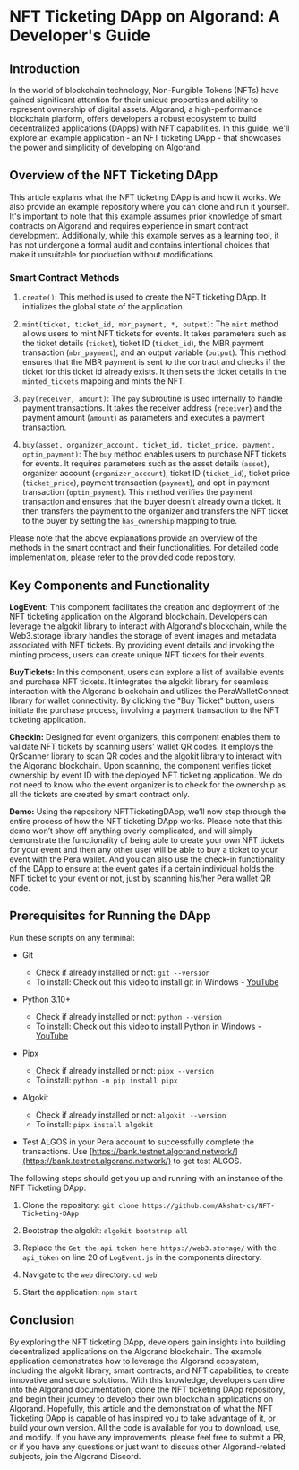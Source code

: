 # NFT Ticketing DApp on Algorand: A Developer's Guide

## Introduction

In the world of blockchain technology, Non-Fungible Tokens (NFTs) have gained significant attention for their unique properties and ability to represent ownership of digital assets. Algorand, a high-performance blockchain platform, offers developers a robust ecosystem to build decentralized applications (DApps) with NFT capabilities. In this guide, we'll explore an example application - an NFT ticketing DApp - that showcases the power and simplicity of developing on Algorand.

## Overview of the NFT Ticketing DApp

This article explains what the NFT ticketing DApp is and how it works. We also provide an example repository where you can clone and run it yourself. It's important to note that this example assumes prior knowledge of smart contracts on Algorand and requires experience in smart contract development. Additionally, while this example serves as a learning tool, it has not undergone a formal audit and contains intentional choices that make it unsuitable for production without modifications.

### Smart Contract Methods

1. `create()`: This method is used to create the NFT ticketing DApp. It initializes the global state of the application.

2. `mint(ticket, ticket_id, mbr_payment, *, output)`: The `mint` method allows users to mint NFT tickets for events. It takes parameters such as the ticket details (`ticket`), ticket ID (`ticket_id`), the MBR payment transaction (`mbr_payment`), and an output variable (`output`). This method ensures that the MBR payment is sent to the contract and checks if the ticket for this ticket id already exists. It then sets the ticket details in the `minted_tickets` mapping and mints the NFT.

3. `pay(receiver, amount)`: The `pay` subroutine is used internally to handle payment transactions. It takes the receiver address (`receiver`) and the payment amount (`amount`) as parameters and executes a payment transaction.

4. `buy(asset, organizer_account, ticket_id, ticket_price, payment, optin_payment)`: The `buy` method enables users to purchase NFT tickets for events. It requires parameters such as the asset details (`asset`), organizer account (`organizer_account`), ticket ID (`ticket_id`), ticket price (`ticket_price`), payment transaction (`payment`), and opt-in payment transaction (`optin_payment`). This method verifies the payment transaction and ensures that the buyer doesn't already own a ticket. It then transfers the payment to the organizer and transfers the NFT ticket to the buyer by setting the `has_ownership` mapping to true.

Please note that the above explanations provide an overview of the methods in the smart contract and their functionalities. For detailed code implementation, please refer to the provided code repository.

## Key Components and Functionality

**LogEvent:** This component facilitates the creation and deployment of the NFT ticketing application on the Algorand blockchain. Developers can leverage the algokit library to interact with Algorand's blockchain, while the Web3.storage library handles the storage of event images and metadata associated with NFT tickets. By providing event details and invoking the minting process, users can create unique NFT tickets for their events.

**BuyTickets:** In this component, users can explore a list of available events and purchase NFT tickets. It integrates the algokit library for seamless interaction with the Algorand blockchain and utilizes the PeraWalletConnect library for wallet connectivity. By clicking the "Buy Ticket" button, users initiate the purchase process, involving a payment transaction to the NFT ticketing application.

**CheckIn:** Designed for event organizers, this component enables them to validate NFT tickets by scanning users' wallet QR codes. It employs the QrScanner library to scan QR codes and the algokit library to interact with the Algorand blockchain. Upon scanning, the component verifies ticket ownership by event ID with the deployed NFT ticketing application. We do not need to know who the event organizer is to check for the ownership as all the tickets are created by smart contract only.

**Demo:** Using the repository NFTTicketingDApp, we’ll now step through the entire process of how the NFT ticketing DApp works. Please note that this demo won’t show off anything overly complicated, and will simply demonstrate the functionality of being able to create your own NFT tickets for your event and then any other user will be able to buy a ticket to your event with the Pera wallet. And you can also use the check-in functionality of the DApp to ensure at the event gates if a certain individual holds the NFT ticket to your event or not, just by scanning his/her Pera wallet QR code.

## Prerequisites for Running the DApp

Run these scripts on any terminal:

- Git
  - Check if already installed or not: `git --version`
  - To install: Check out this video to install git in Windows - [YouTube](https://youtu.be/JgOs70Y7jew)

- Python 3.10+
  - Check if already installed or not: `python --version`
  - To install: Check out this video to install Python in Windows - [YouTube](https://youtu.be/JJQW3GPnzQ8)

- Pipx
  - Check if already installed or not: `pipx --version`
  - To install: `python -m pip install pipx`

- Algokit
  - Check if already installed or not: `algokit --version`
  - To install: `pipx install algokit`

- Test ALGOS in your Pera account to successfully complete the transactions. Use [https://bank.testnet.algorand.network/](https://bank.testnet.algorand.network/) to get test ALGOS.

The following steps should get you up and running with an instance of the NFT Ticketing DApp:

1. Clone the repository: `git clone https://github.com/Akshat-cs/NFT-Ticketing-DApp`

2. Bootstrap the algokit: `algokit bootstrap all`

3. Replace the `Get the api token here https://web3.storage/` with the `api_token` on line 20 of `LogEvent.js` in the components directory.

4. Navigate to the `web` directory: `cd web`

5. Start the application: `npm start`

## Conclusion

By exploring the NFT ticketing DApp, developers gain insights into building decentralized applications on the Algorand blockchain. The example application demonstrates how to leverage the Algorand ecosystem, including the algokit library, smart contracts, and NFT capabilities, to create innovative and secure solutions. With this knowledge, developers can dive into the Algorand documentation, clone the NFT ticketing DApp repository, and begin their journey to develop their own blockchain applications on Algorand. Hopefully, this article and the demonstration of what the NFT Ticketing DApp is capable of has inspired you to take advantage of it, or build your own version. All the code is available for you to download, use, and modify. If you have any improvements, please feel free to submit a PR, or if you have any questions or just want to discuss other Algorand-related subjects, join the Algorand Discord.
